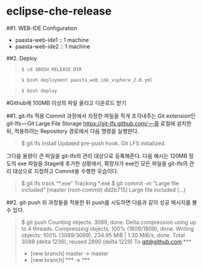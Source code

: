 # eclipse-che-release

##1. WEB-IDE Configuration
- paasta-web-ide1 :: 1 machine
- paasta-web-ide2 :: 1 machine

##2. Deploy
>`$ cd $BOSH_RELEASE_DIR`

>`$ bosh deployment paasta_web_ide_vsphere_2.0.yml`

>`$ bosh deploy`

#Github에 100MB 이상의 파일 올리고 다운로드 받기

##1. git-lfs 적용
Commit 과정에서 지정한 파일을 작게 조각내주는 Git extension인 git-lfs — Git Large File Storage https://git-lfs.github.com/ — 를 로컬에 설치한 뒤, 적용하려는 Repository 경로에서 다음 명령을 실행한다.

>$ git lfs install
>Updated pre-push hook.
>Git LFS initialized.

그다음 용량이 큰 파일을 git-lfs의 관리 대상으로 등록해준다. 다음 예시는 120MB 정도의 exe 파일을 Stage에 추가한 상황에서, 확장자가 exe인 모든 파일을 git-lfs의 관리 대상으로 지정하고 Commit을 수행한 모습이다.

>$ git lfs track “*.exe”
>Tracking *.exe
>$ git commit -m “Large file included”
>[master (root-commit) dd2b715] Large file included
>(...)

##2. git-push 
위 과정들을 적용한 뒤 push를 시도하면 다음과 같이 성공 메시지를 볼 수 있다.

>$ git push
>Counting objects: 3089, done.
>Delta compression using up to 4 threads.
>Compressing objects: 100% (1809/1809), done.
>Writing objects: 100% (3089/3089), 234.95 MiB | 1.30 MiB/s, done.
>Total 3089 (delta 1236), reused 2890 (delta 1229)
>To git@github.com:***
> * [new branch] master -> master
> * [new branch] *** -> ***
